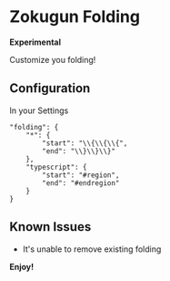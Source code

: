 Zokugun Folding
===============

**Experimental**

Customize you folding!

## Configuration

In your Settings
```
"folding": {
    "*": {
        "start": "\\{\\{\\{",
        "end": "\\}\\}\\}"
    },
    "typescript": {
        "start": "#region",
        "end": "#endregion"
    }
}
```

## Known Issues

- It's unable to remove existing folding

**Enjoy!**